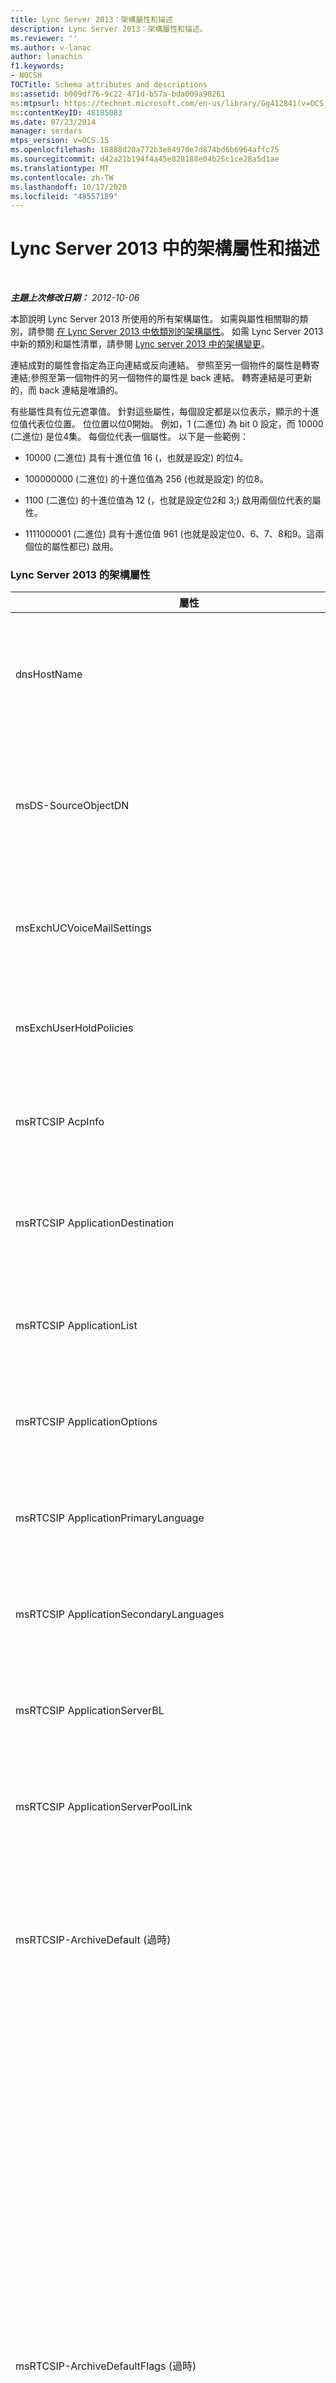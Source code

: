 ```yaml
---
title: Lync Server 2013：架構屬性和描述
description: Lync Server 2013：架構屬性和描述。
ms.reviewer: ''
ms.author: v-lanac
author: lanachin
f1.keywords:
- NOCSH
TOCTitle: Schema attributes and descriptions
ms:assetid: b009df76-9c22-471d-b57a-bda009a98261
ms:mtpsurl: https://technet.microsoft.com/en-us/library/Gg412841(v=OCS.15)
ms:contentKeyID: 48185083
ms.date: 07/23/2014
manager: serdars
mtps_version: v=OCS.15
ms.openlocfilehash: 18888d20a772b3e84970e7d874bd6b6964affc75
ms.sourcegitcommit: d42a21b194f4a45e828188e04b25c1ce28a5d1ae
ms.translationtype: MT
ms.contentlocale: zh-TW
ms.lasthandoff: 10/17/2020
ms.locfileid: "48557189"
---
```

# <a name="schema-attributes-and-descriptions-in-lync-server-2013"></a>Lync Server 2013 中的架構屬性和描述

<div data-xmlns="http://www.w3.org/1999/xhtml">

<div class="topic" data-xmlns="http://www.w3.org/1999/xhtml" data-msxsl="urn:schemas-microsoft-com:xslt" data-cs="https://msdn.microsoft.com/">

<div data-asp="https://msdn2.microsoft.com/asp">



</div>

<div id="mainSection">

<div id="mainBody">

<span> </span>

_**主題上次修改日期：** 2012-10-06_

本節說明 Lync Server 2013 所使用的所有架構屬性。 如需與屬性相關聯的類別，請參閱 [在 Lync Server 2013 中依類別的架構屬性](lync-server-2013-schema-attributes-by-class.md)。 如需 Lync Server 2013 中新的類別和屬性清單，請參閱 [Lync server 2013 中的架構變更](lync-server-2013-schema-changes-in-lync-server-2013.md)。

連結成對的屬性會指定為正向連結或反向連結。 參照至另一個物件的屬性是轉寄連結;參照至第一個物件的另一個物件的屬性是 back 連結。 轉寄連結是可更新的，而 back 連結是唯讀的。

有些屬性具有位元遮罩值。 針對這些屬性，每個設定都是以位表示，顯示的十進位值代表位位置。 位位置以位0開始。 例如，1 (二進位) 為 bit 0 設定，而 10000 (二進位) 是位4集。 每個位代表一個屬性。 以下是一些範例：

  - 10000 (二進位) 具有十進位值 16 (，也就是設定) 的位4。

  - 100000000 (二進位) 的十進位值為 256 (也就是設定) 的位8。

  - 1100 (二進位) 的十進位值為 12 (，也就是設定位2和 3;) 啟用兩個位代表的屬性。

  - 1111000001 (二進位) 具有十進位值 961 (也就是設定位0、6、7、8和9。這兩個位的屬性都已) 啟用。

<div id="sectionSection0" class="section">

### <a name="schema-attributes-for-lync-server-2013"></a>Lync Server 2013 的架構屬性

<table>
<colgroup>
<col style="width: 33%" />
<col style="width: 33%" />
<col style="width: 33%" />
</colgroup>
<thead>
<tr class="header">
<th>屬性</th>
<th>描述</th>
<th>註解</th>
</tr>
</thead>
<tbody>
<tr class="odd">
<td><p>dnsHostName</p></td>
<td><p>現在與 <strong>MsRTCSIP 集</strong> 區及 <strong>msRTCSIP MonitoringServer</strong> 類別相關聯之 Active Directory 網域服務中的現有屬性。 此屬性會指定集區或監控伺服器的完整功能變數名稱 (FQDN) 。</p>
<p>每個區段的有效值為63個字元;整個 FQDN 的有效值為255個字元。</p></td>
<td><p>Microsoft Office Live 通訊伺服器2005中的新功能。</p></td>
</tr>
<tr class="even">
<td><p>msDS-SourceObjectDN</p></td>
<td><p>此屬性包含另一個樹系中物件的辨識名稱 (DN) 的字串標記法，該物件會對應至此物件。 此屬性用於通訊群組擴充和自動出勤。 此屬性是在 Windows Server 2003 R2 的預設 Active Directory 架構中定義的。</p>
<p>為了避免需要將 AD DS 升級為 Windows Server 2003 R2，Active Directory 架構準備會以此屬性定義延伸 Windows Server 2003 架構。</p></td>
<td><p>Microsoft Office 通訊伺服器2007的新增功能。</p></td>
</tr>
<tr class="odd">
<td><p>msExchUCVoiceMailSettings</p></td>
<td><p>此多重值屬性包含語音信箱設定。 此屬性與 Exchange 整合通訊 (UM) 共用。</p></td>
<td><p>Microsoft Lync Server 2010 中的新功能。</p></td>
</tr>
<tr class="even">
<td><p>msExchUserHoldPolicies</p></td>
<td><p>此多重值屬性包含適用于使用者之保留原則的識別碼。 保留原則會在保留期間保留使用者的信箱專案。 此屬性與 Exchange 2013 共用。</p></td>
<td><p>Lync Server 2013 的新增功能。</p></td>
</tr>
<tr class="odd">
<td><p>msRTCSIP AcpInfo</p></td>
<td><p>此屬性會儲存使用者的音訊會議提供者資訊。</p></td>
<td><p>Lync Server 2010 的新增功能。</p></td>
</tr>
<tr class="even">
<td><p>msRTCSIP ApplicationDestination</p></td>
<td><p>此屬性指向應用程式連絡人的信任服務專案。</p></td>
<td><p>Microsoft Office 通訊伺服器 2007 R2 中的新功能。</p></td>
</tr>
<tr class="odd">
<td><p>msRTCSIP ApplicationList</p></td>
<td><p>此屬性包含應用程式伺服器上的主控應用程式清單。</p></td>
<td><p>Office 通訊伺服器 2007 R2 中的新功能。</p></td>
</tr>
<tr class="even">
<td><p>msRTCSIP ApplicationOptions</p></td>
<td><p>此屬性會指定應用程式連絡人的選項。</p></td>
<td><p>Office 通訊伺服器 2007 R2 中的新功能。</p></td>
</tr>
<tr class="odd">
<td><p>msRTCSIP ApplicationPrimaryLanguage</p></td>
<td><p>此屬性包含應用程式連絡人的主要語言。</p></td>
<td><p>Office 通訊伺服器 2007 R2 中的新功能。</p></td>
</tr>
<tr class="even">
<td><p>msRTCSIP ApplicationSecondaryLanguages</p></td>
<td><p>此多重值屬性包含應用程式連絡人的次要語言。</p></td>
<td><p>Office 通訊伺服器 2007 R2 中的新功能。</p></td>
</tr>
<tr class="odd">
<td><p>msRTCSIP ApplicationServerBL</p></td>
<td><p>此屬性包含隸屬于此集區的應用程式伺服器清單。 此反向連結屬性的對應正向連結是 <strong>msRTCSIP-ApplicationServerPoolLink</strong>。</p></td>
<td><p>Office 通訊伺服器 2007 R2 中的新功能。</p></td>
</tr>
<tr class="even">
<td><p>msRTCSIP ApplicationServerPoolLink</p></td>
<td><p>此屬性指向此應用程式伺服器所屬的集區。 這是轉寄連結。 對應的 [反向] 連結是 <strong>msRTCSIP-ApplicationServerBL</strong>。</p></td>
<td><p>Office 通訊伺服器 2007 R2 中的新功能。</p></td>
</tr>
<tr class="odd">
<td><p>msRTCSIP-ArchiveDefault (過時) </p></td>
<td><p>-</p></td>
<td><p>在即時通訊伺服器2005中新增。</p>
<p>在 Office 通訊伺服器2007中已過時。</p></td>
</tr>
<tr class="even">
<td><p>msRTCSIP-ArchiveDefaultFlags (過時) </p></td>
<td><p>此屬性指定樹系界限內的全域預設值，以封存所有使用者通訊。 這是由封存代理程式層強制執行。 此屬性的值範圍如下：</p>
<ul>
<li><p><strong>TRUE</strong>：封存所有使用者</p></li>
<li><p><strong>FALSE</strong>：不封存所有使用者</p></li>
</ul>
<p>此屬性會在樹系界限內，全域控制如何封存內部網路中的使用者通訊。</p>
<p><strong>即時通訊伺服器2005行為 (現已撤銷) </strong></p>
<p>此屬性的值範圍如下：</p>
<ul>
<li><p>0：封存郵件本文 [位 0]</p></li>
<li><p>1：不要封存郵件本文 [位 0]</p></li>
</ul>
<p><strong>Office 通訊伺服器2007行為</strong></p>
<p>此屬性的值範圍如下：</p>
<ul>
<li><p>0： ArchiveFederationDefaultWithoutBody (撤銷) </p></li>
<li><p>1-2： ArchiveInternalCommunications</p></li>
<li><p>3-4： ArchiveFederatedCommunications</p></li>
<li><p>5： RecordPresenceRegistrations</p></li>
<li><p>6： RecordIMCallDetails</p></li>
<li><p>7： RecordGroupIMCallDetails</p></li>
<li><p>8： RecordFileTransferInstances</p></li>
<li><p>9： RecordAudioCallDetails</p></li>
<li><p>10： RecordVideoCallDetails</p></li>
<li><p>11： RecordRemoteAssistanceCallDetails</p></li>
<li><p>12： RecordApplicationSharingDetails</p></li>
<li><p>13： RecordMeetingInstantiations</p></li>
<li><p>14： RecordMeetingJoins</p></li>
<li><p>15： RecordDataJoins</p></li>
<li><p>16： RecordAVJoins</p></li>
</ul></td>
<td><p>在即時通訊伺服器2005中新增。</p>
<p>在 Lync Server 2010 中已過時。</p></td>
</tr>
<tr class="odd">
<td><p>msRTCSIP-ArchiveFederationDefault (過時) </p></td>
<td><p>-</p></td>
<td><p>在即時通訊伺服器2005中新增。</p>
<p>在 Office 通訊伺服器2007中已過時。</p></td>
</tr>
<tr class="even">
<td><p>msRTCSIP-ArchiveFederationDefaultFlags (過時) </p></td>
<td><p>-</p></td>
<td><p>在即時通訊伺服器2005中新增。</p>
<p>在 Office 通訊伺服器2007中已過時。</p></td>
</tr>
<tr class="odd">
<td><p>msRTCSIP ArchivingEnabled</p></td>
<td><p>此屬性是一種整數，用來控制是否要封存單一使用者的通訊的位欄位。 此控制項是由封存代理程式層強制執行。 它會標示為進行通用類別目錄複寫。</p>
<p>此屬性的範圍是單一使用者或連絡人特有的。 在 Lync Server 中)  (和關聯位位置的有效值如下：</p>
<ul>
<li><p>0：不封存 (未設定任何位) </p></li>
<li><p>1：已撤銷 (位位置 0) </p></li>
<li><p>2：已撤銷 (位位置 1) </p></li>
<li><p>4：封存內部通訊 (位位置 2) </p></li>
<li><p>8：封存同盟通訊 (位位置 3) </p></li>
</ul>
<p>Live 迅 Server 2005 中先前有效的值如下：</p>
<ul>
<li><p>0：使用依下列優先順序 <strong>msRTCSIP-ArchiveDefault</strong> 和 <strong>msRTCSIP-ArchiveFederation</strong> 所定義的預設值：</p>
<ul>
<li><p>1：封存</p></li>
<li><p>2：不要封存</p></li>
<li><p>3：不含郵件內文的封存</p></li>
</ul></li>
</ul></td>
<td><p>在即時通訊伺服器2005中新增。</p></td>
</tr>
<tr class="even">
<td><p>msRTCSIP-ArchivingServerData (過時) </p></td>
<td><p>此屬性保留供日後使用。</p></td>
<td><p>在 Lync Server 2010 中已過時。</p></td>
</tr>
<tr class="odd">
<td><p>msRTCSIP-ArchivingServerVersion (過時) </p></td>
<td><p>此屬性會定義封存服務的版本。 此屬性是隨每個官方產品發行增加的 monotonously 增加整數類型。 可能的有效值為：</p>
<ul>
<li><p>未定義： Live 通訊伺服器2003</p>
<p>                 Live Communications Server 2005</p>
<p>                 Live Communications Server 2005 with SP1</p></li>
<li><p>3： Office 通訊伺服器2007</p></li>
<li><p>4： Office 通訊伺服器 2007 R2</p></li>
</ul></td>
<td><p>Office 通訊伺服器2007的新增功能。</p>
<p>在 Lync Server 2010 中已過時。</p></td>
</tr>
<tr class="even">
<td><p>msRTCSIP BackEndServer</p></td>
<td><p>此屬性指定集區後端伺服器的 FQDN。 因為每個集區只能有一個後端伺服器，所以這是單一值屬性。</p>
<p>每個區段的有效值為63個字元;整個 FQDN 的有效值為255個字元。</p></td>
<td><p>在即時通訊伺服器2005中新增。</p></td>
</tr>
<tr class="odd">
<td><p>msRTCSIP ConferenceDirectoryHomePool</p></td>
<td><p>此屬性包含主控會議目錄之集區的識別碼。</p></td>
<td><p>Office 通訊伺服器 2007 R2 中的新功能。</p></td>
</tr>
<tr class="even">
<td><p>msRTCSIP ConferenceDirectoryId</p></td>
<td><p>此屬性包含會議目錄的識別碼。</p></td>
<td><p>Office 通訊伺服器 2007 R2 中的新功能。</p></td>
</tr>
<tr class="odd">
<td><p>msRTCSIP ConferenceDirectoryTargetPool</p></td>
<td><p>此屬性包含會議目錄移動所在集區的識別碼。</p></td>
<td><p>Office 通訊伺服器 2007 R2 中的新功能。</p></td>
</tr>
<tr class="even">
<td><p>msRTCSIP-預設值</p></td>
<td><p>這個 Boolean 屬性定義電話使用方式是否為預設使用量。 如果此屬性設定為 <strong>TRUE</strong>，則系統會使用電話的預設值，且無法由系統管理員刪除。 如果此屬性設為 <strong>FALSE</strong>，則可刪除使用方式。</p></td>
<td><p>Office 通訊伺服器2007的新增功能。</p></td>
</tr>
<tr class="odd">
<td><p>msRTCSIP DefaultCWAExternalURL</p></td>
<td><p>此屬性會識別組織外部使用者的 Communicator Web Access URL。</p></td>
<td><p>Office 通訊伺服器 2007 R2 中的新功能。</p></td>
</tr>
<tr class="even">
<td><p>msRTCSIP DefaultCWAInternalURL</p></td>
<td><p>此屬性會識別組織內部使用者的 Communicator Web Access URL。</p></td>
<td><p>Office 通訊伺服器 2007 R2 中的新功能。</p></td>
</tr>
<tr class="odd">
<td><p>msRTCSIP-DefaultLocationProfileLink (過時) </p></td>
<td><p>這個單一值屬性包含指派給它的位置設定檔類別物件 (DN) 的辨識名稱。</p>
<p>轉寄連結： <strong>連結 ID 11036</strong></p>
<p>對應的反向連結 <strong>msRTCSIP-ServerReferenceBL</strong>。</p></td>
<td><p>在 Lync Server 2010 中已過時。</p></td>
</tr>
<tr class="even">
<td><p>msRTCSIP-DefaultPolicy (過時) </p></td>
<td><p>這個布林值屬性指定原則是否為預設原則。 原則是設定為 <strong>TRUE</strong>時的預設原則。</p></td>
<td><p>Office 通訊伺服器2007的新增功能</p>
<p>在 Lync Server 2010 中已過時。</p></td>
</tr>
<tr class="odd">
<td><p>msRTCSIP-DefaultRouteToEdgeProxy (過時) </p></td>
<td><p>此屬性指定執行 Access Edge service 之 Edge Server 的 FQDN （如果可以直接存取），或指定執行 Access Edge service 之伺服器集區的硬體負載平衡器的 FQDN。 如果執行 Access Edge service 的伺服器只能透過一或多個 Director 存取，則此屬性會指定 FQDN，並選擇性地指定 Director 或硬體負載平衡器服務 Director 集區的埠號碼。</p>
<p>每個區段的有效值為63個字元;整個 FQDN 的有效值為255個字元。</p></td>
<td><p>在即時通訊伺服器2005中新增。</p>
<p>在 Lync Server 2010 中已過時。</p></td>
</tr>
<tr class="even">
<td><p>msRTCSIP-DefaultRouteToEdgeProxyPort (過時) </p></td>
<td><p>此屬性代表應該用來連線至執行 Access Edge service 之伺服器的埠號碼。</p>
<p>有效的值是指定要使用的埠的整數值。 預設值為5061。</p></td>
<td><p>在即時通訊伺服器2005中新增。</p>
<p>在 Lync Server 2010 中已過時。</p></td>
</tr>
<tr class="odd">
<td><p>msRTCSIP-DefPresenceSubscriptionTimeout (過時) </p></td>
<td><p>此屬性代表預設的目前狀態訂閱超時期間。</p></td>
<td><p>在 Lync Server 2010 中已過時。</p></td>
</tr>
<tr class="even">
<td><p>msRTCSIP-DefRegistrationTimeout (過時) </p></td>
<td><p>此屬性代表預設的註冊超時視窗。</p></td>
<td><p>在 Lync Server 2010 中已過時。</p></td>
</tr>
<tr class="odd">
<td><p>msRTCSIP-DefRoamingDataSubscriptionTimeout (過時) </p></td>
<td><p>此屬性代表預設的漫遊資料訂閱超時視窗。</p></td>
<td><p>在 Lync Server 2010 中已過時。</p></td>
</tr>
<tr class="even">
<td><p>msRTCSIP DeploymentLocator</p></td>
<td><p>此屬性會用於分割的網域拓撲，並包含完整功能變數名稱 (FQDN) 。</p></td>
<td><p>Lync Server 2010 的新增功能。</p></td>
</tr>
<tr class="odd">
<td><p>msRTCSIP-Description (過時) </p></td>
<td><p>這個單一值的 UNICODE 字串屬性包含此電話路由或正常化規則的易記描述。</p></td>
<td><p>Office 通訊伺服器2007的新增功能。</p>
<p>在 Lync Server 2010 中已過時。</p></td>
</tr>
<tr class="even">
<td><p>msRTCSIP DomainData</p></td>
<td><p>此屬性保留供日後使用。</p></td>
<td><p>-</p></td>
</tr>
<tr class="odd">
<td><p>msRTCSIP-DomainName</p></td>
<td><p>此屬性代表針對註冊機構所設定的網域。</p></td>
<td><p>-</p></td>
</tr>
<tr class="even">
<td><p>msRTCSIP EdgeProxyData</p></td>
<td><p>此屬性保留供日後使用。</p></td>
<td><p>在即時通訊伺服器2005中新增。</p></td>
</tr>
<tr class="odd">
<td><p>msRTCSIP EdgeProxyFQDN</p></td>
<td><p>此屬性指定執行 Access Edge service 之伺服器的 FQDN。</p>
<p>每個區段的有效值為63個字元;整個 FQDN 的有效值為255個字元。</p></td>
<td><p>在即時通訊伺服器2005中新增。</p></td>
</tr>
<tr class="even">
<td><p>msRTCSIP-EnableBestEffortNotify (過時) </p></td>
<td><p>此屬性會控制伺服器是否會產生最佳的努力，以回應用戶端的訂閱要求 (BENOTIFY) 要求，而不是通知要求。 BENOTIFY 是對訂閱通知握手的效能擴充擴充，伺服器會產生 BENOTIFY 要求，而不是一般通知要求。 效能好處是 BENOTIFY 要求不需要用戶端的 200 OK 回應，因為 NOTIFY 要求會執行。</p>
<p>有效值為 <strong>TRUE</strong> 或 <strong>FALSE</strong>。</p>
<div>

> [!NOTE]  
> 即時通訊伺服器2003不支援 BENOTIFY 要求。 若要與使用 live 迅 Server 2005 和協力廠商伺服器上執行的即時通訊伺服器2003伺服器 API 撰寫的伺服器應用程式互動，可將其值設為 <STRONG>FALSE</STRONG>，以停用 BENOTIFY 要求。 BENOTIFY 目前不屬於 IETF (網際網路工程工作小組) SIP 標準化處理常式。


</div></td>
<td><p>在即時通訊伺服器2005中新增。</p>
<p>在 Lync Server 2010 中已過時。</p></td>
</tr>
<tr class="odd">
<td><p>msRTCSIP-EnableFederation (過時) </p></td>
<td><p>此屬性是一種全域參數，由 IT 系統管理員用來設定是否允許使用者與其他組織的使用者進行通訊。 它可讓系統管理員覆寫個別使用者的 <strong>FederationEnabled</strong> 屬性。 此屬性可用來協助保護內部網路免受來自公司的蠕蟲、病毒或目標攻擊可能造成的網際網路攻擊。</p>
<p>有效值 (和相關聯的位位置) 如下：</p>
<ul>
<li><p>1：啟用公用 IM 連線 (位位置 0) </p></li>
<li><p>2：保留 (位位置 1) </p></li>
<li><p>4：保留 (位位置 2) </p></li>
<li><p>8：保留 (位位置 3) </p></li>
<li><p>16：已啟用遠端呼叫控制 [電話語音] (位位置 4) </p></li>
<li><p>64： AllowOrganizeMeetingWithAnonymousParticipants (允許使用者邀請匿名使用者加入會議 (位位置 6) </p></li>
<li><p>128： UCEnabled (為使用者啟用整合通訊)  (位位置 7) </p></li>
<li><p>256： EnabledForEnhancedPresence (啟用使用者的公用 IM 連線)  (位位置 8) </p></li>
<li><p>512： RemoteCallControlDualMode (位位置 9) </p></li>
</ul></td>
<td><p>在即時通訊伺服器2005中新增。</p>
<p>在 Lync Server 2010 中已過時。</p></td>
</tr>
<tr class="even">
<td><p>msRTCSIP EnterpriseServices</p></td>
<td><p>此屬性會指出是否在指定的伺服器上載入企業服務。</p></td>
<td><p>-</p></td>
</tr>
<tr class="odd">
<td><p>msRTCSIP ExtensionData</p></td>
<td><p>此屬性保留供日後使用。</p></td>
<td><p>-</p></td>
</tr>
<tr class="even">
<td><p>msRTCSIP ExternalAccessCode</p></td>
<td><p>此屬性包含外部存取的撥號代碼。</p></td>
<td><p>Office 通訊伺服器 2007 R2 中的新功能。</p></td>
</tr>
<tr class="odd">
<td><p>msRTCSIP FederationEnabled</p></td>
<td><p>此屬性控制是否為單一使用者啟用同盟。 它會由企業服務層強制執行。 它會標示為進行通用類別目錄複寫。</p>
<p>有效值為 <strong>TRUE</strong> 或 <strong>FALSE</strong>。</p></td>
<td><p>在即時通訊伺服器2005中新增。</p></td>
</tr>
<tr class="even">
<td><p>msRTCSIP-FrontEndServers</p></td>
<td><p>此屬性是與集區相關聯之所有 Enterprise Edition 伺服器的功能變數名稱的多重值清單。</p>
<p>反向連結： <strong>連結 ID 11023</strong></p>
<p>此反向連結的對應正向連結是 <strong>msRTCSIP-PoolAddress</strong>。</p></td>
<td><p>在即時通訊伺服器2005中新增。</p></td>
</tr>
<tr class="odd">
<td><p>msRTCSIP-Gateways (過時) </p></td>
<td><p>這個多重值字串屬性包含每個閘道)  (的閘道和埠清單。</p></td>
<td><p>在 Lync Server 2010 中已過時。</p></td>
</tr>
<tr class="even">
<td><p>msRTCSIP-GlobalSettingsData (過時) </p></td>
<td><p>此屬性會儲存 [名稱：值] 配對。 已定義的 name： value 對適用于 <strong>允許輪詢顯示狀態</strong> 設定。</p></td>
<td><p>在 Lync Server 2010 中已過時。</p></td>
</tr>
<tr class="odd">
<td><p>msRTCSIP-GroupingID</p></td>
<td><p>此屬性是群組的唯一識別碼，可用來群組通訊錄專案。</p></td>
<td><p>Lync Server 2010 的新增功能。</p></td>
</tr>
<tr class="even">
<td><p>msRTCSIP-HomeServer (過時) </p></td>
<td><p>-</p></td>
<td><p>Live 通訊伺服器2003中的新增功能 (未使用) 。</p>
<p>在即時通訊伺服器2005中已過時。</p></td>
</tr>
<tr class="odd">
<td><p>msRTCSIP-HomeServerString (過時) </p></td>
<td><p>-</p></td>
<td><p>在即時通訊伺服器2003中新增。</p>
<p>在即時通訊伺服器2005中已過時。</p></td>
</tr>
<tr class="even">
<td><p>msRTCSIP-HomeUsers (過時) </p></td>
<td><p>-</p></td>
<td><p>Live 通訊伺服器2003中的新增功能 (未使用) 。</p>
<p>在即時通訊伺服器2005中已過時。</p></td>
</tr>
<tr class="odd">
<td><p>msRTCSIP InternetAccessEnabled</p></td>
<td><p>此屬性控制是否單一使用者啟用外部使用者存取。 它會由企業服務層強制執行。 它會標示為進行通用類別目錄複寫。</p>
<p>有效值為 <strong>TRUE</strong> 或 <strong>FALSE</strong>。</p></td>
<td><p>在即時通訊伺服器2005中新增。</p></td>
</tr>
<tr class="even">
<td><p>msRTCSIP-IsMaster (過時) </p></td>
<td><p>-</p></td>
<td><p>即時通訊伺服器2003中的新功能</p>
<p>在即時通訊伺服器2005中已過時。</p></td>
</tr>
<tr class="odd">
<td><p>msRTCSIP 線</p></td>
<td><p>這個單一值屬性包含裝置識別碼 (使用者控制之電話的 SIP URI 或電話 URI，以供 Lync 用於電話語音) 使用。 此屬性標示為進行通用類別目錄複寫，而且已編制索引。 如果使用者已啟用 Enterprise Voice，則此屬性會儲存為 e.164 的使用者電話號碼版本（164）。</p></td>
<td><p>Microsoft Office Live 通訊伺服器2005與 SP1 的新增功能</p></td>
</tr>
<tr class="even">
<td><p>msRTCSIP LineServer</p></td>
<td><p>這個單一值屬性包含 CSTA-SIP 閘道伺服器的 SIP URI。 此屬性標示為通用類別目錄複寫，但沒有編制索引。</p></td>
<td><p>Microsoft Office Live 通訊伺服器2005與 SP1 的新增功能</p></td>
</tr>
<tr class="odd">
<td><p>msRTCSIP-LocalNormalizationData (過時) </p></td>
<td><p>此屬性保留供日後使用。</p></td>
<td><p>Office 通訊伺服器2007的新增功能。</p>
<p>在 Lync Server 2010 中已過時。</p></td>
</tr>
<tr class="even">
<td><p>msRTCSIP-LocalNormalizationLinks (過時) </p></td>
<td><p>此多重值屬性包含本機正規化辨別名稱的清單，這些名稱是 (DN) 與此位置設定檔相關聯。 此屬性的類型是 DN 二進位。 位置設定檔和本機正規化規則之間有一對多的關聯性。 本機正規化 DNs 清單的順序必須依管理員所指定的順序來維護。 順序保留是由 DN 二進位的二進位部分所維護，它會指定順序索引。</p>
<p>轉寄連結： <strong>連結 ID 11034</strong></p>
<p>此 forward link 屬性的對應反向連結是 <strong>msRTCSIP-LocationProfileBL</strong>。</p></td>
<td><p>Office 通訊伺服器2007的新增功能。</p>
<p>在 Lync Server 2010 中已過時。</p></td>
</tr>
<tr class="odd">
<td><p>msRTCSIP LocalNormalizationOptions</p></td>
<td><p>此屬性包含正常化規則的選項清單。</p></td>
<td><p>Office 通訊伺服器 2007 R2 中的新功能。</p></td>
</tr>
<tr class="even">
<td><p>msRTCSIP-LocationName (過時) </p></td>
<td><p>這個單一值屬性包含位置設定檔的易記名稱，表示此設定檔所代表的位置。 因為可以有多個位置設定檔，所以系統管理員需要一種方式來區分不同的設定檔。</p></td>
<td><p>Office 通訊伺服器2007的新增功能。</p>
<p>在 Lync Server 2010 中已過時。</p></td>
</tr>
<tr class="odd">
<td><p>msRTCSIP-locationProfileBL (過時) </p></td>
<td><p>此多重值屬性包含位置設定檔辨別名稱的清單。 此屬性指定指向一或多個位置設定檔的後退連結。</p>
<p>反向連結： <strong>連結 ID 11035</strong></p>
<p>此屬性會對應至 [轉寄] 連結 <strong>msRTCSIP-LocalNormalizationLinks</strong>。</p></td>
<td><p>Office 通訊伺服器2007的新增功能。</p>
<p>在 Lync Server 2010 中已過時。</p></td>
</tr>
<tr class="even">
<td><p>msRTCSIP-LocationProfileData (過時) </p></td>
<td><p>此屬性保留供日後使用。</p></td>
<td><p>Office 通訊伺服器2007的新增功能。</p>
<p>在 Lync Server 2010 中已過時。</p></td>
</tr>
<tr class="odd">
<td><p>msRTCSIP LocationProfileOptions</p></td>
<td><p>此屬性包含位置設定檔的選項。</p></td>
<td><p>Office 通訊伺服器 2007 R2 中的新功能。</p></td>
</tr>
<tr class="even">
<td><p>msRTCSIP MappingContact</p></td>
<td><p>此多重值屬性包含應用程式連絡人的清單。</p></td>
<td><p>Office 通訊伺服器 2007 R2 中的新功能。</p></td>
</tr>
<tr class="odd">
<td><p>msRTCSIP MappingLocation</p></td>
<td><p>此多重值屬性包含位置設定檔的清單。</p></td>
<td><p>Office 通訊伺服器 2007 R2 中的新功能。</p></td>
</tr>
<tr class="even">
<td><p>msRTCSIP-MaxNumOutstandingSearchPerServer (過時) </p></td>
<td><p>此屬性代表每個伺服器上的未完成搜尋要求數目上限。</p></td>
<td><p>在 Lync Server 2010 中已過時。</p></td>
</tr>
<tr class="odd">
<td><p>msRTCSIP-MaxNumSubscriptionsPerUser (過時) </p></td>
<td><p>此屬性代表每位使用者的訂閱數目上限。</p></td>
<td><p>在 Lync Server 2010 中已過時。</p></td>
</tr>
<tr class="even">
<td><p>msRTCSIP-MaxPresenceSubscriptionTimeout (過時) </p></td>
<td><p>此屬性代表 [訂閱超時] 視窗的最大值。</p></td>
<td><p>在 Lync Server 2010 中已過時。</p></td>
</tr>
<tr class="odd">
<td><p>msRTCSIP-MaxRegistrationsTimeout (過時) </p></td>
<td><p>此屬性代表 [註冊超時] 視窗的最大值。</p></td>
<td><p>在 Lync Server 2010 中已過時。</p></td>
</tr>
<tr class="even">
<td><p>msRTCSIP-MaxRoamingDataSubscriptionTimeout (過時) </p></td>
<td><p>此屬性代表最大的漫遊資料訂閱超時視窗。</p></td>
<td><p>在 Lync Server 2010 中已過時。</p></td>
</tr>
<tr class="odd">
<td><p>msRTCSIP MCUData</p></td>
<td><p>此屬性保留供日後使用。</p></td>
<td><p>Office 通訊伺服器2007的新增功能。</p></td>
</tr>
<tr class="even">
<td><p>msRTCSIP-MCUFactoryAddress</p></td>
<td><p>此屬性是電腦類別下的服務控制點屬性，可指定回其所屬的 multipoint 控制項單位 (MCU) 的連結。 這種服務控制點和屬性是針對每家 Microsoft MCU 而建立的。 每個 Microsoft MCU 都必須尋找所屬集區的後端伺服器，以便從該伺服器中取得集區層級設定。</p>
<p>此屬性的值是 MCU 工廠 (DN) 的辨別名稱。 這是單一值屬性，並標示為進行通用類別目錄複寫。</p>
<p>轉寄連結： <strong>連結 ID 11026</strong></p>
<p>此 forward link 屬性的對應反向連結是 <strong>msRTCSIP-MCUServers</strong>。</p></td>
<td><p>Office 通訊伺服器2007的新增功能。</p></td>
</tr>
<tr class="odd">
<td><p>msRTCSIP MCUFactoryData</p></td>
<td><p>這是多字串保留屬性。 儲存在此屬性中的設定會以名稱 = 值一組來表示。 目前定義的 name = 值組為：</p>
<ul>
<li><p>FactoryURL = &lt; URL&gt;</p></li>
</ul></td>
<td><p>Office 通訊伺服器2007的新增功能。</p></td>
</tr>
<tr class="even">
<td><p>msRTCSIP-MCUFactoryPath</p></td>
<td><p>這是單一值屬性，包含與集區相關聯之單一 MCU 工廠 (DN) 的辨識名稱。</p>
<p>轉寄連結： <strong>連結 ID 11024</strong></p>
<p>此 forward link 屬性的對應反向連結是 <strong>msRTCSIP-PoolAddresses</strong>。</p></td>
<td><p>Office 通訊伺服器2007的新增功能。</p></td>
</tr>
<tr class="odd">
<td><p>msRTCSIP MCUFactoryProviderID</p></td>
<td><p>此屬性是單一值字串，用來指定 MCU 工廠提供者的 GUID。 根據 GUID 值，MCU 出廠過程會決定是否要為此 MCU 類型服務。 如果 GUID 值為 <strong>{F0810510-424F-46ef-84FE-6CC720DF1791}</strong>，則預設會在 Lync Server 中使用 MCU factory 程式 () 將會處理該流程。 對於任何其他 GUID 值，MCU 工廠處理常式將不會為 MCU 類型提供服務。</p></td>
<td><p>Office 通訊伺服器2007的新增功能。</p></td>
</tr>
<tr class="even">
<td><p>msRTCSIP-MCUServers</p></td>
<td><p>此屬性是多值的辨識名稱清單 (DN) 。 此屬性包含與這個 MCU 工廠相關聯之相同類型及廠商的所有 MCU 伺服器清單。 每個區段的有效值為63個字元;整個 FQDN 的有效值為255個字元。</p>
<p>反向連結：連結 ID 11027</p>
<p>此反向連結的對應正向連結是 <strong>msRTCSIP-MCUFactoryAddress</strong>。</p></td>
<td><p>Office 通訊伺服器2007的新增功能。</p></td>
</tr>
<tr class="odd">
<td><p>msRTCSIP MCUType</p></td>
<td><p>此屬性是單一值字串，用來指定 MCU 可以處理的媒體。</p>
<p>支援的有效類型包括：</p>
<ul>
<li><p>會議</p></li>
<li><p>音訊-影片</p></li>
<li><p>聊天</p></li>
<li><p>電話會議</p></li>
</ul></td>
<td><p>Office 通訊伺服器2007的新增功能。</p></td>
</tr>
<tr class="even">
<td><p>msRTCSIP MCUVendor</p></td>
<td><p>此屬性是單一值字串，用來指定 MCU 廠商的名稱。 所有 Microsoft MCUs 都會將此屬性指定為 <strong>Microsoft Corporation</strong>。</p></td>
<td><p>Office 通訊伺服器2007的新增功能。</p></td>
</tr>
<tr class="odd">
<td><p>msRTCSIP-MeetingFlags (過時) </p></td>
<td><p>此屬性會定義針對所有使用者或連絡人物件全域啟用的不同會議選項。 此屬性是整數類型的位元遮罩值。</p>
<p>有效值 (和相關聯的位位置) 如下：</p>
<ul>
<li><p>0： AllowOrganizeMeetingWithAnonymousParticipants 為 None (不允許使用者邀請匿名使用者加入會議)  (未設定 bits) </p></li>
<li><p>4： AllowOrganizeMeetingWithAnonymousParticipants 每個人 (允許所有使用者邀請匿名使用者加入會議)  (位位置 2) </p></li>
<li><p>8： AllowOrganizeMeetingWithAnonymousParticipants UsePerUserSetting (允許使用者以每位使用者的使用者邀請匿名使用者為會議設定)  (位位置 3) </p></li>
<li><p>16： UserPerUserMeetingPolicy (的會議原則是針對每位使用者定義)  (位位置 4) </p></li>
</ul></td>
<td><p>Office 通訊伺服器2007的新增功能。</p>
<p>在 Lync Server 2010 中已過時。</p></td>
</tr>
<tr class="even">
<td><p>msRTCSIP-MeetingPolicy (過時) </p></td>
<td><p>此屬性指定系統管理員為此使用者指派成單一值屬性的原則 (DN) 辨別名稱。</p></td>
<td><p>Office 通訊伺服器2007的新增功能。</p>
<p>在 Lync Server 2010 中已過時。</p></td>
</tr>
<tr class="odd">
<td><p>msRTCSIP-MinPresenceSubscriptionTimeout (過時) </p></td>
<td><p>此屬性代表最小顯示狀態訂閱超時視窗。</p></td>
<td><p>在 Lync Server 2010 中已過時。</p></td>
</tr>
<tr class="even">
<td><p>msRTCSIP-MinRegistrationTimeout (過時) </p></td>
<td><p>此屬性代表 [註冊超時] 視窗的最小值。</p></td>
<td><p>Office 通訊伺服器2007的新增功能。</p>
<p>在 Lync Server 2010 中已過時。</p></td>
</tr>
<tr class="odd">
<td><p>msRTCSIP-MinRoamingDataSubscriptionTimeout (過時) </p></td>
<td><p>此屬性代表最小的漫遊資料訂閱超時視窗。</p></td>
<td><p>Office 通訊伺服器2007的新增功能。</p>
<p>在 Lync Server 2010 中已過時。</p></td>
</tr>
<tr class="even">
<td><p>msRTCSIP MirrorBackEndServer</p></td>
<td><p>此屬性用來儲存前端集區所使用的鏡像 SQL Server 後端。</p></td>
<td><p>Lync Server 2013 的新增功能。</p></td>
</tr>
<tr class="odd">
<td><p>msRTCSIP MobilityFlags</p></td>
<td><p>此屬性包含定義行動性設定的選項和旗標。</p></td>
<td><p>Office 通訊伺服器 2007 R2 中的新功能。</p></td>
</tr>
<tr class="even">
<td><p>msRTCSIP MobilityPolicy</p></td>
<td><p>此屬性包含行動性原則物件的 DN。</p></td>
<td><p>Office 通訊伺服器 2007 R2 中的新功能。</p></td>
</tr>
<tr class="odd">
<td><p>msRTCSIP-NumDevicesPerUser (過時) </p></td>
<td><p>此屬性代表允許的裝置數目，使用者可以在這些裝置上登錄 SIP 通訊並訂閱顯示狀態。</p></td>
<td><p>Office 通訊伺服器2007的新增功能。</p>
<p>在 Lync Server 2010 中已過時。</p></td>
</tr>
<tr class="even">
<td><p>msRTCSIP OptionFlags</p></td>
<td><p>此屬性會指定為 user 或 contact 物件啟用的選項。 此屬性是整數類型的位元遮罩值。 每個選項都是以位表示。 此屬性標示為進行通用類別目錄複寫。</p>
<p>有效值 (和相關聯的位位置) 如下：</p>
<ul>
<li><p>1：啟用公用立即訊息 (IM) connectivity (位位置 0) </p></li>
<li><p>2：保留 (位位置 1) </p></li>
<li><p>4：保留 (位位置 2) </p></li>
<li><p>8：保留 (位位置 3) </p></li>
<li><p>16：已啟用遠端呼叫控制 [電話語音] (位位置 4) </p></li>
<li><p>64： AllowOrganizeMeetingWithAnonymousParticipants (允許使用者邀請匿名使用者加入會議 (位位置 6) </p></li>
<li><p>128： UCEnabled (啟用使用者的 UC)  (位位置 7) </p></li>
<li><p>256： EnabledForEnhancedPresence (啟用使用者的公用 IM 連線)  (位位置 8) </p></li>
<li><p>512： RemoteCallControlDualMode (位位置 9) </p></li>
</ul></td>
<td><p>使用 SP1 即時通訊伺服器2005中的新功能。</p></td>
</tr>
<tr class="odd">
<td><p>msRTCSIP-OriginatorSID</p></td>
<td><p>在資源與中央樹系拓撲中，會使用此屬性來啟用單一登入時，當使用者從 Windows NT 伺服器主體帳戶 ObjectSID 至此屬性時，會將此屬性複製到資源或中央樹系中對應的使用者或連絡人物件的此屬性。 Communicator Web Access 使用此屬性或使用者的 ObjectSID 在 AD DS 中搜尋使用者。 此屬性標示為進行通用類別目錄複寫。</p></td>
<td><p>-</p></td>
</tr>
<tr class="even">
<td><p>msRTCSIP OwnerUrn</p></td>
<td><p>此屬性是應用程式連絡人擁有者的統一資源名稱 (URN) 。</p></td>
<td><p>Lync Server 2010 的新增功能。</p></td>
</tr>
<tr class="odd">
<td><p>msRTCSIP-Pattern (過時) </p></td>
<td><p>這個單一值字串屬性包含的模式，用來比對 e.164 格式的撥號號碼。 如果撥號號碼符合此模式，就會將轉譯套用至撥號號碼。</p></td>
<td><p>Office 通訊伺服器2007的新增功能。</p>
<p>在 Lync Server 2010 中已過時。</p></td>
</tr>
<tr class="even">
<td><p>msRTCSIP-PhoneRouteBL (過時) </p></td>
<td><p>此多重值屬性包含電話路由辨別名稱 (DN) 清單。 此屬性指定指向一或多個電話路由的反向連結。</p>
<p>反向連結： <strong>連結 ID 11033</strong></p>
<p>此屬性會對應至 [轉寄] 連結 <strong>msRTCSIP-RouteUsageLinks</strong>。</p></td>
<td><p>Office 通訊伺服器2007的新增功能。</p>
<p>在 Lync Server 2010 中已過時。</p></td>
</tr>
<tr class="odd">
<td><p>msRTCSIP-PhoneRouteData (過時) </p></td>
<td><p>此屬性保留供日後使用。</p></td>
<td><p>在 Lync Server 2010 中已過時。</p></td>
</tr>
<tr class="even">
<td><p>msRTCSIP-PhoneRouteName (過時) </p></td>
<td><p>這個單一值的 UNICODE 字串屬性可指定電話路由的易記名稱，以便系統管理員輕易參考該名稱。</p></td>
<td><p>在 Lync Server 2010 中已過時。</p></td>
</tr>
<tr class="odd">
<td><p>msRTCSIP-PhoneUsageData (過時) </p></td>
<td><p>此屬性保留供日後使用。</p></td>
<td><p>Office 通訊伺服器2007的新增功能。</p>
<p>在 Lync Server 2010 中已過時。</p></td>
</tr>
<tr class="even">
<td><p>msRTCSIP-PolicyContent (過時) </p></td>
<td><p>此屬性是單一值的 Unicode 字串。 這個字串屬性包含 XML 格式的原則定義。 XML 架構定義在不同的原則類型中是通用的，每個原則類型的設定值都各不相同。</p>
<p>XML 架構定義 (XSD) 定義如下：</p>
<pre><code>&lt;?xml version=&quot;1.0&quot; encoding=&quot;utf-8&quot;?&gt;
&lt;xs:schema id=&quot;instance&quot; xmlns=&quot;&quot; xmlns:xs=&quot;http://www.w3.org/2001/XMLSchema&quot; xmlns:msdata=&quot;urn:schemas-microsoft-com:xml-msdata&quot;&gt;
  &lt;xs:element name=&quot;instance&quot; msdata:IsDataSet=&quot;true&quot;&gt;
    &lt;xs:complexType&gt;
      &lt;xs:choice maxOccurs=&quot;unbounded&quot;&gt;
        &lt;xs:element name=&quot;property&quot; nillable=&quot;true&quot;&gt;
          &lt;xs:complexType&gt;
            &lt;xs:simpleContent msdata:ColumnName=&quot;property_Text&quot; msdata:Ordinal=&quot;1&quot;&gt;
              &lt;xs:extension base=&quot;xs:string&quot;&gt;
                &lt;xs:attribute name=&quot;name&quot; type=&quot;xs:string&quot; /&gt;
              &lt;/xs:extension&gt;
            &lt;/xs:simpleContent&gt;
          &lt;/xs:complexType&gt;
        &lt;/xs:element&gt;
      &lt;/xs:choice&gt;
    &lt;/xs:complexType&gt;
  &lt;/xs:element&gt;
&lt;/xs:schema&gt;</code></pre></td>
<td><p>Office 通訊伺服器2007的新增功能。</p>
<p>在 Lync Server 2010 中已過時。</p></td>
</tr>
<tr class="odd">
<td><p>msRTCSIP-PolicyData (過時) </p></td>
<td><p>此屬性保留供日後使用。</p></td>
<td><p>Office 通訊伺服器2007的新增功能。</p>
<p>在 Lync Server 2010 中已過時。</p></td>
</tr>
<tr class="even">
<td><p>msRTCSIP-PolicyType (過時) </p></td>
<td><p>這個單一值的 Unicode 字串屬性包含原則類型。 有效的原則類型如下：</p>
<ul>
<li><p>會議</p></li>
<li><p>電話</p></li>
</ul></td>
<td><p>Office 通訊伺服器2007的新增功能。</p>
<p>在 Lync Server 2010 中已過時。</p></td>
</tr>
<tr class="odd">
<td><p>msRTCSIP-PoolAddress</p></td>
<td><p>此屬性指定的連結會傳回電腦所屬的集區。 不論電腦正在執行 Standard Edition 還是 Lync Server Enterprise Edition，都設定此屬性。 此屬性標示為進行通用類別目錄複寫。</p>
<p>有效的值是集區的功能變數名稱。</p>
<p>轉寄連結： <strong>連結 ID 11022</strong></p>
<p>此 forward link 屬性的對應反向連結是 <strong>msRTCSIP-FrontEndServers</strong>。</p></td>
<td><p>在即時通訊伺服器2005中新增。</p></td>
</tr>
<tr class="even">
<td><p>msRTCSIP-PoolAddresses</p></td>
<td><p>此多重值屬性包含與 MCU 工廠關聯之集區 (DN) 的辨識名稱清單。</p>
<p>反向連結： <strong>連結 ID 11025</strong></p>
<p>此反向連結的對應正向連結是 <strong>msRTCSIP-MCUFactoryPath</strong>。</p></td>
<td><p>Office 通訊伺服器2007的新增功能。</p></td>
</tr>
<tr class="odd">
<td><p>msRTCSIP PoolData</p></td>
<td><p>此屬性保留供日後使用。</p></td>
<td><p>使用 SP1 即時通訊伺服器2005中的新功能。</p></td>
</tr>
<tr class="even">
<td><p>msRTCSIP PoolDisplayName</p></td>
<td><p>此屬性會指定管理主控台所顯示集區的任意名稱。 系統管理員可以變更此名稱。</p>
<p>有效的值是代表集區名稱的字串。</p></td>
<td><p>在即時通訊伺服器2005中新增。</p></td>
</tr>
<tr class="odd">
<td><p>msRTCSIP PoolDomainFQDN</p></td>
<td><p>此屬性是單一值字串值。 當此屬性的值為時，如果系統管理員想要建立前端集區的 FQDN 不符合建立前端集區的 Active Directory 網域結構，則此屬性的值會代表集區的網域 FQDN (例如，SIP 命名空間會從網域名稱系統中脫離 (DNS) 命名空間) 。</p>
<p>建議您將前端集區域 FQDN 對應到功能變數名稱部分，以作為集區所在的 Active Directory 網域。 因此，當此屬性沒有任何值時，前端集區 FQDN 會預設為 Active Directory 功能變數名稱結構（由 <strong>dnsHostName</strong> 屬性工作表示）。</p></td>
<td><p>Office 通訊伺服器2007的新增功能。</p></td>
</tr>
<tr class="even">
<td><p>msRTCSIP PoolFunctionality</p></td>
<td><p>所有與集區相關聯之 Lync Server、Enterprise Edition Server 的功能變數名稱的多重值清單。 Type integer 的此屬性可定義集區是否可以立即訊息 (IM) 和目前狀態，以及會議。</p>
<p>可能的有效值類型如下：</p>
<ul>
<li><p>未定義： IM 和目前狀態服務 (即時通訊伺服器2005和 2003) </p></li>
<li><p>1： IM 和目前狀態服務 (Lync Server) </p></li>
<li><p>2： IM 及目前狀態和會議服務 (Lync Server) </p></li>
</ul></td>
<td><p>Office 通訊伺服器2007的新增功能。</p></td>
</tr>
<tr class="odd">
<td><p>msRTCSIP PoolType</p></td>
<td><p>此屬性會指定伺服器集區是否正在執行 Standard Edition server 或 Enterprise Edition server。 此屬性是整數類型的位元遮罩值。 每個選項都是以位表示。</p>
<p>有效值 (和相關聯的位位置) 如下：</p>
<ul>
<li><p>1： Standard Edition server，主控使用者 (位位置 0) </p></li>
<li><p>2： Enterprise Edition 伺服器，主控使用者 (位位置 1) </p></li>
<li><p>4： Standard Edition server，主控應用程式 (位位置 2) </p></li>
<li><p>8： Enterprise Edition 伺服器，主控應用程式 (位位置 3) </p></li>
</ul>
<p>因為 Lync Server 不支援僅裝載應用程式的集區，所以唯一有效的值如下：</p>
<ul>
<li><p>5： Standard Edition server，主控使用者和應用程式 (位位置0和 2) </p></li>
<li><p>10： Enterprise Edition 伺服器，主控使用者和應用程式 (位位置1和 3) </p></li>
</ul></td>
<td><p>在即時通訊伺服器2005中新增。</p></td>
</tr>
<tr class="even">
<td><p>msRTCSIP PoolVersion</p></td>
<td><p>此屬性會定義集區的版本。 它是一種每一主要產品版本遞增的整數類型。</p>
<p>可能的有效值類型如下：</p>
<ul>
<li><p>0： Live 通訊伺服器2003</p></li>
<li><p>1： Live 通訊伺服器2005</p></li>
<li><p>2： Live 通訊伺服器2005與 SP1</p></li>
<li><p>3： Office 通訊伺服器2007</p></li>
<li><p>4： Office 通訊伺服器 2007 R2</p></li>
<li><p>5： Lync Server 2010</p></li>
</ul></td>
<td><p>即時通訊伺服器2005與 SP1。</p></td>
</tr>
<tr class="odd">
<td><p>msRTCSIP PresenceFlags</p></td>
<td><p>此屬性包含定義顯示狀態設定的選項和旗標。</p></td>
<td><p>Office 通訊伺服器 2007 R2 中的新功能。</p></td>
</tr>
<tr class="even">
<td><p>msRTCSIP Microsoft.rtc.management.writableconfig.policy.presence.presencepolicy</p></td>
<td><p>此屬性包含目前狀態原則物件的 DN。</p></td>
<td><p>Office 通訊伺服器 2007 R2 中的新功能。</p></td>
</tr>
<tr class="odd">
<td><p>msRTCSIP-PrimaryHomeServer</p></td>
<td><p>此屬性可讓使用者或連絡人進行 SIP 訊息。 因為在中央樹系拓撲中，連絡人物件（而非使用者物件）已啟用 SIP，所以它會新增至連絡人類別。</p>
<p>有效值是使用者所在之 Standard Edition server 或 Enterprise Edition 前端集區的 DN。</p></td>
<td><p>在即時通訊伺服器2005中新增。</p></td>
</tr>
<tr class="even">
<td><p>msRTCSIP-PrimaryUserAddress</p></td>
<td><p>此屬性包含指定使用者的 SIP 位址。</p></td>
<td><p>-</p></td>
</tr>
<tr class="odd">
<td><p>msRTCSIP-PrivateLine</p></td>
<td><p>此屬性包含專用線路裝置的設備識別碼。</p></td>
<td><p>Lync Server 2010 的新增功能。</p></td>
</tr>
<tr class="even">
<td><p>msRTCSIP 路由</p></td>
<td><p>此屬性是 Boolean 屬性，用來判斷是否已授權 Lync Server 使用其 GRUU 位址路由傳送至此服務。 如果此值設為 <strong>TRUE</strong>，則會授權 Lync Server 路由傳送至此服務。 如果此值設為 <strong>FALSE</strong>，Lync Server 就不會獲得路由傳送到此服務的授權。</p></td>
<td><p>Office 通訊伺服器2007的新增功能。</p></td>
</tr>
<tr class="odd">
<td><p>msRTCSIP-RouteUsageAttribute (過時) </p></td>
<td><p>這個單一值的 UNICODE 字串屬性定義的屬性會限定電話路由的使用方式。 電話路由的選取取決於兩個元素：指派給電話路由的使用方式屬性，以及來電者的允許原則使用屬性。 已選取具有與來電者允許之使用狀況屬性相符的第一個電話路由。</p></td>
<td><p>Office 通訊伺服器2007的新增功能。</p>
<p>在 Lync Server 2010 中已過時。</p></td>
</tr>
<tr class="even">
<td><p>msRTCSIP-RouteUsageLinks (過時) </p></td>
<td><p>此多重值辨別名稱 (DN) 屬性包含路由流量辨別名稱的清單。</p>
<p>轉寄連結： <strong>連結 ID 11032</strong></p>
<p>此屬性是對應的反向連結 <strong>msRTCSIP-PhoneRouteBL</strong>的向前連結。</p></td>
<td><p>在 Lync Server 2010 中已過時。</p></td>
</tr>
<tr class="odd">
<td><p>msRTCSIP RoutingPoolDN</p></td>
<td><p>此屬性包含 DN，該 DN 指向所有 SIP 流量定址至此 MCU 或受信任的服務必須經過的集區。</p></td>
<td><p>Office 通訊伺服器 2007 R2 中的新功能。</p></td>
</tr>
<tr class="even">
<td><p>msRTCSIP-RuleName (過時) </p></td>
<td><p>這個單一值的 UNICODE 字串屬性會指定正規化規則的易記名稱，因此系統管理員可以輕易參考該名稱。</p></td>
<td><p>Office 通訊伺服器2007的新增功能。</p>
<p>在 Lync Server 2010 中已過時。</p></td>
</tr>
<tr class="odd">
<td><p>msRTCSIP-SchemaVersion</p></td>
<td><p>此屬性代表組織中目前部署的架構版本。</p></td>
<td><p>-</p></td>
</tr>
<tr class="even">
<td><p>msRTCSIP-SearchMaxRequests (過時) </p></td>
<td><p>當使用者使用 Communicator 搜尋連絡人時，此屬性會限制目錄搜尋傳回的搜尋結果數目。 此屬性會覆寫用戶端提供的值。</p></td>
<td><p>在 Lync Server 2010 中已過時。</p></td>
</tr>
<tr class="odd">
<td><p>msRTCSIP-SearchMaxResults (過時) </p></td>
<td><p>此屬性會限制傳回的搜尋要求數目。</p></td>
<td><p>在 Lync Server 2010 中已過時。</p></td>
</tr>
<tr class="even">
<td><p>msRTCSIP-ServerBL</p></td>
<td><p>此多重值屬性是一個 back 連結，其中包含可辨識名稱清單 (DN) 。 這些 DNs 指向集區或 <strong>TrustedService</strong> 物件。</p>
<p>此屬性會對應至 [轉寄] 連結 <strong>msRTCSIP-TrustedServiceLinks</strong>。</p></td>
<td><p>Office 通訊伺服器2007的新增功能。</p></td>
</tr>
<tr class="odd">
<td><p>msRTCSIP ServerData</p></td>
<td><p>此屬性保留供日後使用。</p></td>
<td><p>-</p></td>
</tr>
<tr class="even">
<td><p>msRTCSIP-ServerReferenceBL (過時) </p></td>
<td><p>此多重值屬性包含辨識名稱的清單。 這些辨別名稱是指參照其他可指派預設位置設定檔之伺服器物件的連結。</p>
<p>反向連結： <strong>連結 ID 11037</strong></p>
<p>此反向連結的對應正向連結是 <strong>msRTCSIP-DefaultLocationProfileLink</strong>。</p>
<p>此反向連結屬性只會參照集區和轉送伺服器。</p></td>
<td><p>Office 通訊伺服器2007的新增功能。</p>
<p>在 Lync Server 2010 中已過時。</p></td>
</tr>
<tr class="odd">
<td><p>msRTCSIP ServerVersion</p></td>
<td><p>此屬性會定義伺服器的版本資訊。 此版本編號適用于所有伺服器角色。 它是隨每個官方產品發行增加的 monotonously 增加整數。</p>
<p>可能的有效值如下：</p>
<ul>
<li><p>未定義： Live 通訊伺服器2003</p>
<p>                 Live Communications Server 2005</p>
<p>                 Live Communications Server 2005 with SP1</p></li>
<li><p>3： Office 通訊伺服器2007</p></li>
<li><p>4： Office 通訊伺服器 2007 R2</p></li>
<li><p>5： Lync Server 2010</p></li>
<li><p>6： Lync Server 2013</p></li>
</ul></td>
<td><p>Office 通訊伺服器2007的新增功能。</p></td>
</tr>
<tr class="even">
<td><p>msRTCSIP SourceObjectType</p></td>
<td><p>整數類型的這個單一值屬性指定 <strong>msDS-SourceObjectDN</strong> 指向的物件類型，如下所示：</p>
<ul>
<li><p>null |0x00000001：代表來自不同樹系的 Windows NT 伺服器主體使用者物件</p></li>
<li><p>下列屬性代表通訊群組擴充的不同樹系中的群組類型：</p>
<ul>
<li><p>0x00000002： ADS_GROUP_TYPE_GLOBAL_GROUP</p></li>
<li><p>0x00000004： ADS_GROUP_TYPE_DOMAIN_LOCAL_GROUP</p></li>
<li><p>0x00000004： ADS_GROUP_TYPE_LOCAL_GROUP</p></li>
<li><p>0x00000008： ADS_GROUP_TYPE_UNIVERSAL_GROUP</p></li>
<li><p>0x80000000： ADS_GROUP_TYPE_SECURITY_ENABLED</p></li>
<li><p>0x90000000：代表來自相同樹系或不同樹系的自動語音應答或訂戶存取物件</p></li>
</ul></li>
</ul></td>
<td><p>Office 通訊伺服器2007的新增功能。</p></td>
</tr>
<tr class="odd">
<td><p>msRTCSIP-SubscriptionAuthRequired (過時) </p></td>
<td><p>-</p></td>
<td><p>在即時通訊伺服器2003中新增。</p>
<p>在即時通訊伺服器2005中已過時。</p></td>
</tr>
<tr class="even">
<td><p>msRTCSIP TargetHomeServer</p></td>
<td><p>此屬性可讓您將使用者或連絡人物件從一個 Lync 伺服器集區移至另一個。 此屬性會新增至連絡人類別，因為在中央樹系拓撲中，連絡人物件（而非使用者物件）已啟用 SIP。</p>
<p>有效值是要移動使用者之目的地 Standard Edition 伺服器或前端集區的 DN。</p></td>
<td><p>在即時通訊伺服器2005中新增。</p></td>
</tr>
<tr class="odd">
<td><p>msRTCSIP-TargetPhoneNumber (過時) </p></td>
<td><p>這個單一值字串屬性包含電話號碼模式或範圍，以路由傳送至 <strong>msRTCSIP-Gateways</strong>中定義的指定閘道。</p></td>
<td><p>在 Lync Server 2010 中已過時。</p></td>
</tr>
<tr class="even">
<td><p>msRTCSIP TargetUserPolicies</p></td>
<td><p>此屬性會儲存 Lync Server 使用者之目標原則的名稱-值對。</p></td>
<td><p>Lync Server 2010 的新增功能。</p></td>
</tr>
<tr class="odd">
<td><p>msRTCSIP TenantId</p></td>
<td><p>此屬性會儲存租使用者的唯一識別碼。</p></td>
<td><p>Lync Server 2010 的新增功能。</p></td>
</tr>
<tr class="even">
<td><p>msRTCSIP-Translation (過時) </p></td>
<td><p>此屬性是 Lync Server 的語音功能使用的，且包含翻譯字串以套用至撥號號碼（如果找到相符的號碼）。</p></td>
<td><p>Office 通訊伺服器2007的新增功能。</p>
<p>在 Lync Server 2010 中已過時。</p></td>
</tr>
<tr class="odd">
<td><p>msRTCSIP TrustedMCUData</p></td>
<td><p>此屬性保留供日後使用。</p></td>
<td><p>Office 通訊伺服器2007的新增功能。</p></td>
</tr>
<tr class="even">
<td><p>msRTCSIP TrustedMCUFQDN</p></td>
<td><p>此屬性是包含 MCU FQDN 的字串值。 這是單一值屬性。 每個區段的有效值為63個字元;整個 FQDN 的有效值為255個字元。</p></td>
<td><p>Office 通訊伺服器2007的新增功能。</p></td>
</tr>
<tr class="odd">
<td><p>msRTCSIP TrustedProxyData</p></td>
<td><p>此屬性保留供日後使用。</p></td>
<td><p>Office 通訊伺服器2007的新增功能。</p></td>
</tr>
<tr class="even">
<td><p>msRTCSIP TrustedProxyFQDN</p></td>
<td><p>此屬性是包含執行 Proxy 伺服器之伺服器的 FQDN 的字串值。 此屬性是單一值屬性。 每個區段的有效值為63個字元;整個 FQDN 的有效值為255個字元。</p></td>
<td><p>Office 通訊伺服器2007的新增功能。</p></td>
</tr>
<tr class="odd">
<td><p>msRTCSIP TrustedServerData</p></td>
<td><p>此屬性保留供日後使用。</p></td>
<td><p>-</p></td>
</tr>
<tr class="even">
<td><p>msRTCSIP TrustedServerFQDN</p></td>
<td><p>此屬性是單一值屬性，代表受信任伺服器的 FQDN。</p></td>
<td><p>在即時通訊伺服器2005中新增。</p></td>
</tr>
<tr class="odd">
<td><p>msRTCSIP TrustedServerVersion</p></td>
<td><p>此屬性會指定受信任的伺服器清單中伺服器的版本號碼。</p>
<p>可能的有效值如下：</p>
<ul>
<li><p>Null： Live 通訊伺服器2003</p></li>
<li><p>2： Live 通訊伺服器2005</p></li>
<li><p>3： Office 通訊伺服器2007</p></li>
<li><p>4： Office 通訊伺服器 2007 R2</p></li>
<li><p>5： Lync Server 2010</p></li>
<li><p>6： Lync Server 2013</p></li>
</ul></td>
<td><p>在即時通訊伺服器2005中新增。</p></td>
</tr>
<tr class="even">
<td><p>msRTCSIP TrustedServiceFlags</p></td>
<td><p>此屬性會定義為受信任的服務啟用的選項。</p></td>
<td><p>Office 通訊伺服器 2007 R2 中的新功能。</p></td>
</tr>
<tr class="odd">
<td><p>msRTCSIP-TrustedServiceLinks</p></td>
<td><p>此多重值屬性包含辨識名稱清單 (DN) 參考信任的服務物件，例如媒體轉送驗證服務。 執行 A/V 會議服務之 Edge Server 上的媒體轉送驗證服務 (實際組合) 必須與集區相關聯，以支援遠端使用者的音訊案例。</p>
<p>此 forward link 屬性的對應反向連結是 <strong>msRTCSIP-ServerBL</strong>。</p></td>
<td><p>Uc</p></td>
</tr>
<tr class="even">
<td><p>msRTCSIP TrustedServicePort</p></td>
<td><p>此屬性是一個整數，用來定義用來連線到此 GRUU 服務的埠號碼。</p></td>
<td><p>Office 通訊伺服器2007的新增功能。</p></td>
</tr>
<tr class="odd">
<td><p>msRTCSIP TrustedServiceType</p></td>
<td><p>此屬性是定義其所代表之 GRUU 服務類型的字串值。</p>
<p>有效的 GRUU 服務類型如下：</p>
<ul>
<li><p>MediationServer</p></li>
<li><p>閘道</p></li>
<li><p>媒體轉送驗證服務 (MRAS) </p></li>
<li><p>QoSM</p></li>
<li><p>msRTCSIP-UserExtension CWA</p></li>
</ul></td>
<td><p>Office 通訊伺服器2007的新增功能。</p></td>
</tr>
<tr class="even">
<td><p>msRTCSIP TrustedWebComponentsServerData</p></td>
<td><p>此屬性保留供日後使用。</p></td>
<td><p>Office 通訊伺服器2007的新增功能。</p></td>
</tr>
<tr class="odd">
<td><p>msRTCSIP TrustedWebComponentsServerFQDN</p></td>
<td><p>此屬性是包含執行 Lync Server Web 服務之 IIS 之 FQDN 的字串值。 這是單一值屬性。 每個區段的有效值為63個字元;整個 FQDN 的有效值為255個字元。</p></td>
<td><p>Office 通訊伺服器2007的新增功能。</p></td>
</tr>
<tr class="even">
<td><p>msRTCSIP-UCFlags (過時) </p></td>
<td><p>此屬性定義不同的 UC 選項，可供全域對所有的使用者或連絡人物件啟用。 此屬性是整數類型的位元遮罩值。 每個選項都是以一位的狀態來表示。</p>
<p>可能有效的值 (和關聯的位位置) 如下：</p>
<ul>
<li><p>4： UsePerUserUCPolicy (位位置 2) </p></li>
</ul>
<p>設定此位時，即會定義每位使用者的 UC 原則。</p></td>
<td><p>在 Lync Server 2010 中已過時。</p></td>
</tr>
<tr class="odd">
<td><p>msRTCSIP-UCPolicy (過時) </p></td>
<td><p>這個單一值屬性包含系統管理員為此使用者指派的 UC 原則 (DN) 辨別名稱。</p></td>
<td><p>在 Lync Server 2010 中已過時。</p></td>
</tr>
<tr class="even">
<td><p>msRTCSIP-UserDomainList (過時) </p></td>
<td><p>此屬性提供樹系中所有主控 SIP-enabled 使用者的網域清單。 預設值為空白清單，表示樹系中的所有網域都已 SIP-enabled。</p>
<p>有效的值為多個字串，代表個別網域的功能變數名稱。</p></td>
<td><p>在即時通訊伺服器2005中新增。</p>
<p>在 Lync Server 2010 中已過時。</p></td>
</tr>
<tr class="odd">
<td><p>msRTCSIP-UserEnabled</p></td>
<td><p>此屬性會決定使用者目前是否已啟用 Lync Server。</p></td>
<td><p>-</p></td>
</tr>
<tr class="even">
<td><p>msRTCSIP UserExtension</p></td>
<td><p>此多重值屬性以 name = value 的格式包含名稱-值對的清單 &quot; 。 &quot; 此屬性標示為進行通用類別目錄複寫。</p></td>
<td><p>使用 SP1 即時通訊伺服器2005中的新功能。</p></td>
</tr>
<tr class="odd">
<td><p>msRTCSIP UserLocationProfile</p></td>
<td><p>此屬性包含指向位置設定檔物件 (DN) 的辨識名稱。</p></td>
<td><p>Office 通訊伺服器 2007 R2 中的新功能。</p></td>
</tr>
<tr class="even">
<td><p>msRTCSIP UserPolicies</p></td>
<td><p>此屬性儲存使用者原則的名稱-值對。</p></td>
<td><p>Lync Server 2010 的新增功能。</p></td>
</tr>
<tr class="odd">
<td><p>msRTCSIP UserPolicy</p></td>
<td><p>這是多重值屬性，包含具有二進位 (DN_WITH_BINARY) 指向全域使用者原則的不同類型的辨識名稱清單。 二進位部分會指出 DN 部分指向的原則類型。</p>
<p>有效的二進位值如下：</p>
<ul>
<li><p>0x00000001：會議原則</p></li>
<li><p>0x00000002： UC 原則</p></li>
<li><p>0x00000005：顯示狀態原則</p></li>
</ul></td>
<td><p>Office 通訊伺服器2007的新增功能。</p></td>
</tr>
<tr class="even">
<td><p>msRTCSIP UserRoutingGroupId</p></td>
<td><p>這是 SIP 路由群組識別碼。 相同群組中的使用者會註冊到同一個前端伺服器。</p></td>
<td><p>Lync Server 2013 的新增功能。</p></td>
</tr>
<tr class="odd">
<td><p>msRTCSIP WebComponentsData</p></td>
<td><p>這是多重值屬性。 此屬性保留供日後使用。</p></td>
<td><p>Office 通訊伺服器2007的新增功能。</p></td>
</tr>
<tr class="even">
<td><p>msRTCSIP-WebComponentsPoolAddress</p></td>
<td><p>這個單一值屬性會指向網頁元件所屬的集區或 Standard Edition server。</p>
<p>轉寄連結： <strong>連結 ID 11028</strong></p>
<p>此 forward link 屬性的對應反向連結是 <strong>msRTCSIP-WebComponentsServers</strong>。</p></td>
<td><p>Office 通訊伺服器2007的新增功能。</p></td>
</tr>
<tr class="odd">
<td><p>msRTCSIP-WebComponentsServers</p></td>
<td><p>此屬性是多重值的辨識名稱清單。 此屬性包含與此集區相關聯之所有網頁伺服器的清單。</p>
<p>反向連結： <strong>連結 ID 11029</strong></p>
<p>此反向連結的對應正向連結是 <strong>msRTCSIP-WebComponentsPoolAddress</strong>。</p></td>
<td><p>Office 通訊伺服器2007的新增功能。</p></td>
</tr>
<tr class="even">
<td><p>msRTCSIP-WMIInstanceId (過時) </p></td>
<td><p>-</p></td>
<td><p>在即時通訊伺服器2003中新增。</p>
<p>在即時通訊伺服器2005中已過時。</p></td>
</tr>
<tr class="odd">
<td><p>OtherIPPhone</p></td>
<td><p>電話語音會使用這個現有的 Active Directory 屬性來指定電話的備用 TCP/IP 地址清單。</p></td>
<td><p>Windows Server 2008 作業系統中的新功能。</p></td>
</tr>
<tr class="even">
<td><p>PhoneOfficeOther</p></td>
<td><p>Lync Server 中的語音元件會使用這個現有的 Active Directory 屬性，針對連絡人物件，以供路由呼叫至整合通訊自動語音應答和使用者存取號碼的目的。 無條件呼叫轉寄位址會儲存在此多重值屬性中。 此帳戶是針對自動語音應答和使用者存取的特定用途而建立。 管理員不應修改這個帳戶的屬性。</p></td>
<td><p>Windows 2000 作業系統中的新功能。</p></td>
</tr>
<tr class="odd">
<td><p>ProxyAddresses</p></td>
<td><p>這個現有的 Active Directory 多重值屬性是 Windows 2000 中所引進之基礎 Active Directory 架構的一部分。 此屬性包含使用者電子郵件的各種 X400、X500 及 SMTP 位址。 在即時通訊伺服器2003和更新版本中，會使用 [sip：] 標記將使用者的 SIP URI 新增至此清單 &quot; &quot; 。</p>
<p>下列應用程式會從此屬性搜尋使用者的 SIP URI：</p>
<ul>
<li><p>Microsoft Office Outlook 2003 訊息與共同作業用戶端</p></li>
<li><p>Microsoft Office SharePoint Server 2007</p></li>
</ul></td>
<td><p>Windows 2000 作業系統中的新功能。</p></td>
</tr>
<tr class="even">
<td><p>TelephoneNumber</p></td>
<td><p>這個現有的 Active Directory 屬性包含使用者的電話號碼。</p></td>
<td><p>Windows 2000 作業系統中的新功能。</p></td>
</tr>
</tbody>
</table>


</div>

</div>

<span> </span>

</div>

</div>

</div>

